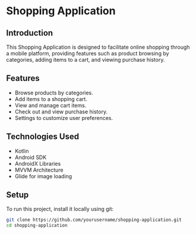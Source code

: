 # Shopping Application

## Introduction
This Shopping Application is designed to facilitate online shopping through a mobile platform, providing features such as product browsing by categories, adding items to a cart, and viewing purchase history.

## Features
- Browse products by categories.
- Add items to a shopping cart.
- View and manage cart items.
- Check out and view purchase history.
- Settings to customize user preferences.

## Technologies Used
- Kotlin
- Android SDK
- AndroidX Libraries
- MVVM Architecture
- Glide for image loading

## Setup
To run this project, install it locally using git:

```bash
git clone https://github.com/yourusername/shopping-application.git
cd shopping-application

